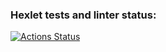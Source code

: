 ### Hexlet tests and linter status:
[![Actions Status](https://github.com/AnastasiaVAV/frontend-project-11/actions/workflows/hexlet-check.yml/badge.svg)](https://github.com/AnastasiaVAV/frontend-project-11/actions)
